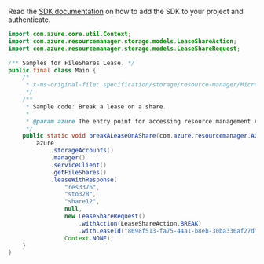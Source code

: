 Read the [SDK documentation](https://github.com/Azure/azure-sdk-for-java/blob/azure-resourcemanager_2.13.0/sdk/resourcemanager/azure-resourcemanager/README.md) on how to add the SDK to your project and authenticate.

```java
import com.azure.core.util.Context;
import com.azure.resourcemanager.storage.models.LeaseShareAction;
import com.azure.resourcemanager.storage.models.LeaseShareRequest;

/** Samples for FileShares Lease. */
public final class Main {
    /*
     * x-ms-original-file: specification/storage/resource-manager/Microsoft.Storage/stable/2021-08-01/examples/FileSharesLease_Break.json
     */
    /**
     * Sample code: Break a lease on a share.
     *
     * @param azure The entry point for accessing resource management APIs in Azure.
     */
    public static void breakALeaseOnAShare(com.azure.resourcemanager.AzureResourceManager azure) {
        azure
            .storageAccounts()
            .manager()
            .serviceClient()
            .getFileShares()
            .leaseWithResponse(
                "res3376",
                "sto328",
                "share12",
                null,
                new LeaseShareRequest()
                    .withAction(LeaseShareAction.BREAK)
                    .withLeaseId("8698f513-fa75-44a1-b8eb-30ba336af27d"),
                Context.NONE);
    }
}
```
